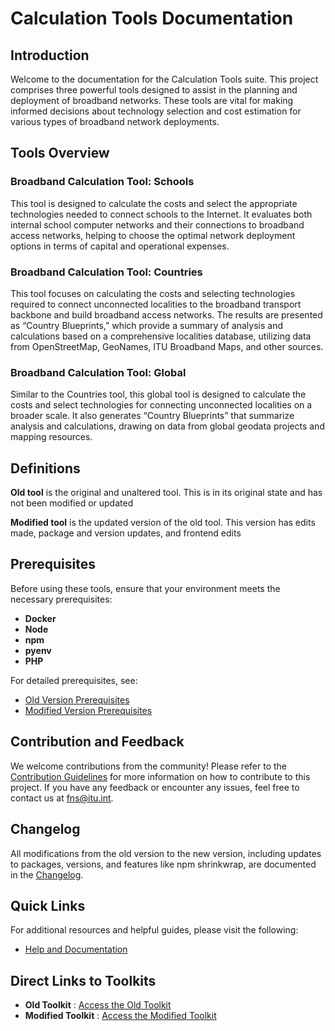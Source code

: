 # Calculation Tools Documentation

## Introduction

Welcome to the documentation for the Calculation Tools suite. This project comprises three powerful tools designed to assist in the planning and deployment of broadband networks. These tools are vital for making informed decisions about technology selection and cost estimation for various types of broadband network deployments.

## Tools Overview

### Broadband Calculation Tool: Schools

This tool is designed to calculate the costs and select the appropriate technologies needed to connect schools to the Internet. It evaluates both internal school computer networks and their connections to broadband access networks, helping to choose the optimal network deployment options in terms of capital and operational expenses.

### Broadband Calculation Tool: Countries

This tool focuses on calculating the costs and selecting technologies required to connect unconnected localities to the broadband transport backbone and build broadband access networks. The results are presented as “Country Blueprints,” which provide a summary of analysis and calculations based on a comprehensive localities database, utilizing data from OpenStreetMap, GeoNames, ITU Broadband Maps, and other sources.

### Broadband Calculation Tool: Global

Similar to the Countries tool, this global tool is designed to calculate the costs and select technologies for connecting unconnected localities on a broader scale. It also generates “Country Blueprints” that summarize analysis and calculations, drawing on data from global geodata projects and mapping resources.

## Definitions 

**Old tool** is the original and unaltered tool. This is in its original state and has not been modified or updated

**Modified tool** is the updated version of the old tool. This version has edits made, package and version updates, and frontend edits 

## Prerequisites

Before using these tools, ensure that your environment meets the necessary prerequisites:

* **Docker**
* **Node**
* **npm**
* **pyenv**
* **PHP**

For detailed prerequisites, see:

* [Old Version Prerequisites]()
* [Modified Version Prerequisites]()

## Contribution and Feedback

We welcome contributions from the community! Please refer to the [Contribution Guidelines]() for more information on how to contribute to this project. If you have any feedback or encounter any issues, feel free to contact us at [fns@itu.int]().

## Changelog

All modifications from the old version to the new version, including updates to packages, versions, and features like npm shrinkwrap, are documented in the [Changelog](changelog.md).

## Quick Links

For additional resources and helpful guides, please visit the following:

* [Help and Documentation](https://schools.connectivity.tools/assets/help/en/)

## Direct Links to Toolkits

* **Old Toolkit** : [Access the Old Toolkit](https://dev.azure.com/ITUINT/ConnectivityToolkit/_git/calculation-tools?path=%2F&version=GBmain&_a=contents)
* **Modified Toolkit** : [Access the Modified Toolkit](https://dev.azure.com/ITUINT/ConnectivityToolkit/_git/calculation-tools?path=%2F&version=GBmodified&_a=contents)
